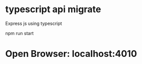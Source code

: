 # typescript api migrate
Express js using typescript

npm run start

# Open Browser: localhost:4010

